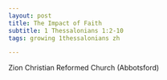 ```yaml
---
layout: post
title: The Impact of Faith
subtitle: 1 Thessalonians 1:2-10
tags: growing 1thessalonians zh

---
```

Zion Christian Reformed Church (Abbotsford)
